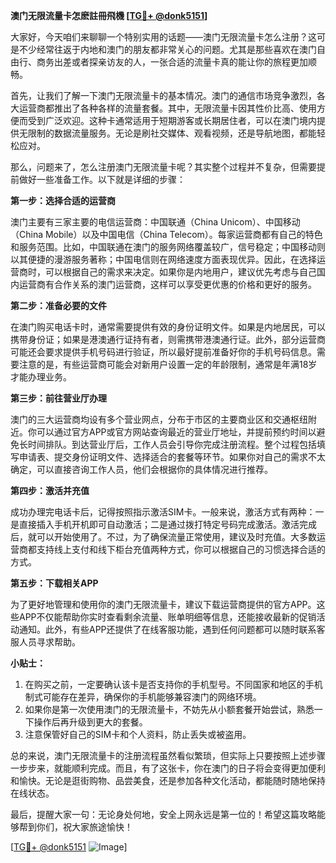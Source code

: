 **澳门无限流量卡怎麽註冊飛機 [[TG💪+ @donk5151](https://t.me/s/donk5151)]**

大家好，今天咱们来聊聊一个特别实用的话题——澳门无限流量卡怎么注册？这可是不少经常往返于内地和澳门的朋友都非常关心的问题。尤其是那些喜欢在澳门自由行、商务出差或者探亲访友的人，一张合适的流量卡真的能让你的旅程更加顺畅。

首先，让我们了解一下澳门无限流量卡的基本情况。澳门的通信市场竞争激烈，各大运营商都推出了各种各样的流量套餐。其中，无限流量卡因其性价比高、使用方便而受到广泛欢迎。这种卡通常适用于短期游客或长期居住者，可以在澳门境内提供无限制的数据流量服务。无论是刷社交媒体、观看视频，还是导航地图，都能轻松应对。

那么，问题来了，怎么注册澳门无限流量卡呢？其实整个过程并不复杂，但需要提前做好一些准备工作。以下就是详细的步骤：

**第一步：选择合适的运营商**

澳门主要有三家主要的电信运营商：中国联通（China Unicom）、中国移动（China Mobile）以及中国电信（China Telecom）。每家运营商都有自己的特色和服务范围。比如，中国联通在澳门的服务网络覆盖较广，信号稳定；中国移动则以其便捷的漫游服务著称；中国电信则在网络速度方面表现优异。因此，在选择运营商时，可以根据自己的需求来决定。如果你是内地用户，建议优先考虑与自己国内运营商有合作关系的澳门运营商，这样可以享受更优惠的价格和更好的服务。

**第二步：准备必要的文件**

在澳门购买电话卡时，通常需要提供有效的身份证明文件。如果是内地居民，可以携带身份证；如果是港澳通行证持有者，则需携带港澳通行证。此外，部分运营商可能还会要求提供手机号码进行验证，所以最好提前准备好你的手机号码信息。需要注意的是，有些运营商可能会对新用户设置一定的年龄限制，通常是年满18岁才能办理业务。

**第三步：前往营业厅办理**

澳门的三大运营商均设有多个营业网点，分布于市区的主要商业区和交通枢纽附近。你可以通过官方APP或官方网站查询最近的营业厅地址，并提前预约时间以避免长时间排队。到达营业厅后，工作人员会引导你完成注册流程。整个过程包括填写申请表、提交身份证明文件、选择适合的套餐等环节。如果你对自己的需求不太确定，可以直接咨询工作人员，他们会根据你的具体情况进行推荐。

**第四步：激活并充值**

成功办理完电话卡后，记得按照指示激活SIM卡。一般来说，激活方式有两种：一是直接插入手机开机即可自动激活；二是通过拨打特定号码完成激活。激活完成后，就可以开始使用了。不过，为了确保流量正常使用，建议及时充值。大多数运营商都支持线上支付和线下柜台充值两种方式，你可以根据自己的习惯选择合适的方式。

**第五步：下载相关APP**

为了更好地管理和使用你的澳门无限流量卡，建议下载运营商提供的官方APP。这些APP不仅能帮助你实时查看剩余流量、账单明细等信息，还能接收最新的促销活动通知。此外，有些APP还提供了在线客服功能，遇到任何问题都可以随时联系客服人员寻求帮助。

**小贴士：**

1. 在购买之前，一定要确认该卡是否支持你的手机型号。不同国家和地区的手机制式可能存在差异，确保你的手机能够兼容澳门的网络环境。
2. 如果你是第一次使用澳门的无限流量卡，不妨先从小额套餐开始尝试，熟悉一下操作后再升级到更大的套餐。
3. 注意保管好自己的SIM卡和个人资料，防止丢失或被盗用。

总的来说，澳门无限流量卡的注册流程虽然看似繁琐，但实际上只要按照上述步骤一步步来，就能顺利完成。而且，有了这张卡，你在澳门的日子将会变得更加便利和愉快。无论是逛街购物、品尝美食，还是参加各种文化活动，都能随时随地保持在线状态。

最后，提醒大家一句：无论身处何地，安全上网永远是第一位的！希望这篇攻略能够帮到你们，祝大家旅途愉快！

[[TG💪+ @donk5151](https://t.me/s/donk5151) ![Image](https://i.postimg.cc/rwNCRYN7/Snipaste-2025-04-30-17-27-05.png)]